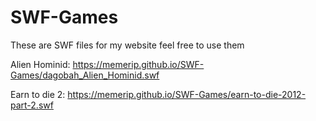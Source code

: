 # SWF-Games
These are SWF files for my website feel free to use them

Alien Hominid: https://memerip.github.io/SWF-Games/dagobah_Alien_Hominid.swf

Earn to die 2: https://memerip.github.io/SWF-Games/earn-to-die-2012-part-2.swf

